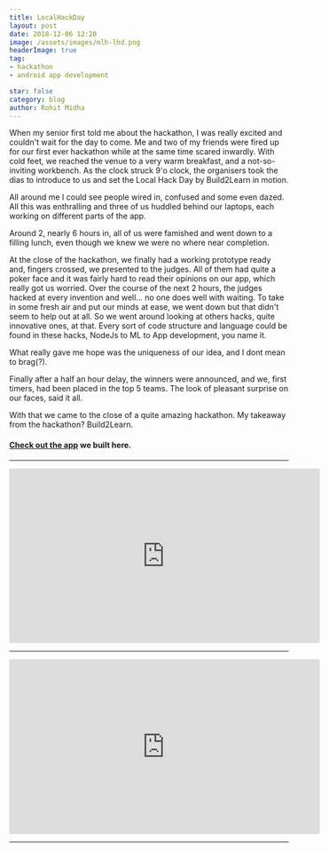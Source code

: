 ```yaml
---
title: LocalHackDay
layout: post
date: 2018-12-06 12:20
image: /assets/images/mlh-lhd.png
headerImage: true
tag:
- hackathon
- android app development 

star: false
category: blog
author: Rohit Midha
---
```


When my senior first told me about the hackathon, I was really excited and couldn't wait for the day to come. 
Me and two of my friends were fired up for our first ever hackathon while at the same time scared inwardly. 
With cold feet, we reached the venue to a very warm breakfast, and a not-so-inviting workbench. 
As the clock struck 9'o clock, the organisers took the dias to introduce to us and set the  Local Hack Day by Build2Learn in motion. 

All around me I could see people wired in, confused and some even dazed. All this was enthralling and three of us huddled behind our laptops, each working on different parts of the app. 

Around 2, nearly 6 hours in, all of us were famished and went down to a filling lunch, even though we knew we were no where near completion. 

At the close of the hackathon, we finally had a working prototype ready and, fingers crossed, we presented to the judges. 
All of them had quite a poker face and it was fairly hard to read their opinions on our app, which really got us worried. 
Over the course of the next 2 hours, the judges hacked at every invention and well... no one does well with waiting. To take in some fresh air and put our minds at ease, we went down but that didn't seem to help out at all. 
So we went around looking at others hacks, quite innovative ones, at that. Every sort of code structure and language could be found in these hacks, NodeJs to ML to App development, you name it. 

What really gave me hope was the uniqueness of our idea, and I dont mean to brag(?). 

Finally after a half an hour delay, the winners were announced, and we, first timers, had been placed in the top 5 teams. The look of pleasant surprise on our faces, said it all. 

With that we came to the close of a quite amazing hackathon. 
My takeaway from the hackathon? Build2Learn. 

#### [Check out the app](http://github.com/RohitMidha23/Calmity) we built here. 

---

<iframe width="560" height="315" src="https://www.youtube.com/embed/CchY35zCKj4" frameborder="0" allow="accelerometer; autoplay; encrypted-media; gyroscope; picture-in-picture" allowfullscreen></iframe>

---

<iframe width="560" height="315" src="https://www.youtube.com/embed/WpTceSzBcd4" frameborder="0" allow="accelerometer; autoplay; encrypted-media; gyroscope; picture-in-picture" allowfullscreen></iframe>

---